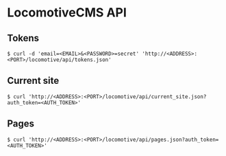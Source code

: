LocomotiveCMS API
=================

Tokens
------

```
$ curl -d 'email=<EMAIL>&<PASSWORD>=secret' 'http://<ADDRESS>:<PORT>/locomotive/api/tokens.json'
```

Current site
------------

```
$ curl 'http://<ADDRESS>:<PORT>/locomotive/api/current_site.json?auth_token=<AUTH_TOKEN>'
```

Pages
-----

```
$ curl 'http://<ADDRESS>:<PORT>/locomotive/api/pages.json?auth_token=<AUTH_TOKEN>'
```